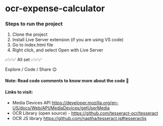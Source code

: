 # ocr-expense-calculator

### Steps to run the project

1. Clone the project
2. Install Live Server extension (if you are using VS code) 
4. Go to index.html file
5. Right click, and select Open with Live Server

✅✅✅ All set ✅✅✅

Explore / Code / Share 😉

#### Note: Read code comments to know more about the code 🙂

#### Links to visit:
  * Media Devices API https://developer.mozilla.org/en-US/docs/Web/API/MediaDevices/getUserMedia
  * OCR Library (open source) - https://github.com/tesseract-ocr/tesseract
  * OCR JS library https://github.com/naptha/tesseract.js#tesseractjs
